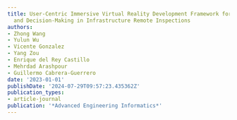 ```yaml
---
title: User-Centric Immersive Virtual Reality Development Framework for Data Visualization
  and Decision-Making in Infrastructure Remote Inspections
authors:
- Zhong Wang
- Yulun Wu
- Vicente Gonzalez
- Yang Zou
- Enrique del Rey Castillo
- Mehrdad Arashpour
- Guillermo Cabrera-Guerrero
date: '2023-01-01'
publishDate: '2024-07-29T09:57:23.435362Z'
publication_types:
- article-journal
publication: '*Advanced Engineering Informatics*'
---
```

